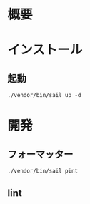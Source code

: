 # 概要

# インストール

## 起動

`./vendor/bin/sail up -d`

# 開発
## フォーマッター

`./vendor/bin/sail pint`

## lint
